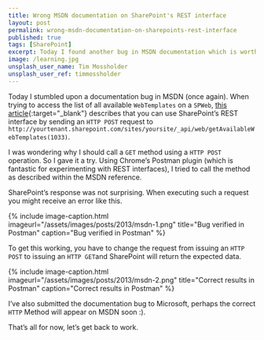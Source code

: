 ```yaml
---
title: Wrong MSDN documentation on SharePoint's REST interface
layout: post
permalink: wrong-msdn-documentation-on-sharepoints-rest-interface
published: true
tags: [SharePoint]
excerpt: Today I found another bug in MSDN documentation which is worth sharing for SharePoint developers
image: /learning.jpg
unsplash_user_name: Tim Mossholder
unsplash_user_ref: timmossholder
---
```


Today I stumbled upon a documentation bug in MSDN (once again). When trying to access the list of all available `WebTemplates` on a `SPWeb`, [this article](http://msdn.microsoft.com/en-us/library/sharepoint/jj246878.aspx){:target="_blank"} describes that you can use SharePoint’s REST interface by sending an `HTTP POST` request to `http://yourtenant.sharepoint.com/sites/yoursite/_api/web/getAvailableWebTemplates(1033)`.

I was wondering why I should call a `GET` method using a `HTTP POST` operation. So I gave it a try. Using Chrome’s Postman plugin (which is fantastic for experimenting with REST interfaces), I tried to call the method as described within the MSDN reference.

SharePoint’s response was not surprising. When executing such a request you might receive an error like this.

{% include image-caption.html imageurl="/assets/images/posts/2013/msdn-1.png"
title="Bug verified in Postman" caption="Bug verified in Postman" %}

To get this working, you have to change the request from issuing an `HTTP POST` to issuing an `HTTP GET`and SharePoint will return the expected data.

{% include image-caption.html imageurl="/assets/images/posts/2013/msdn-2.png"
title="Correct results in Postman" caption="Correct results in Postman" %}

I’ve also submitted the documentation bug to Microsoft, perhaps the correct `HTTP` Method will appear on MSDN soon :).

That’s all for now, let’s get back to work.


